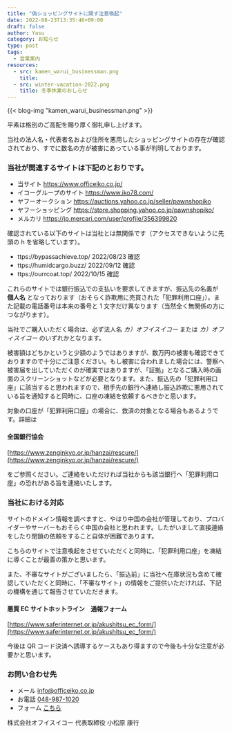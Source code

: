 ```yaml
---
title: "偽ショッピングサイトに関す注意喚起"
date: 2022-08-23T13:35:46+09:00
draft: false
author: Yasu
category: お知らせ
type: post
tags:
  - 営業案内
resources:
  - src: kamen_warui_businessman.png
    title:
  - src: winter-vacation-2022.png
    title: 冬季休業のおしらせ
---
```


{{< blog-img "kamen_warui_businessman.png" >}}

平素は格別のご高配を賜り厚く御礼申し上げます。

当社の法人名・代表者名および住所を悪用したショッピングサイトの存在が確認されており、すでに数名の方が被害にあっている事が判明しております。

### 当社が関連するサイトは下記のとおりです。

- 当サイト https://www.officeiko.co.jp/
- イコーグループのサイト https://www.iko78.com/
- ヤフーオークション https://auctions.yahoo.co.jp/seller/pawnshopiko
- ヤフーショッピング https://store.shopping.yahoo.co.jp/pawnshopiko/
- メルカリ https://jp.mercari.com/user/profile/356399820

確認されている以下のサイトは当社とは無関係です（アクセスできないように先頭の h を省略しています）。

- ttps://bypassachieve.top/ 2022/08/23 確認
- ttps://humidcargo.buzz/ 2022/09/12 確認
- ttps://ourrcoat.top/ 2022/10/15 確認

これらのサイトでは銀行振込での支払いを要求してきますが、振込先の名義が **個人名** となっております（おそらく詐欺用に売買された「犯罪利用口座」）。また記載の電話番号は本来の番号と 1 文字だけ異なります（当然全く無関係の方につながります）。

当社でご購入いただく場合は、必ず法人名 _カ）オフイスイコー_ または _カ）オフィスイコー_ のいずれかとなります。

被害額はどちかというと少額のようではありますが、数万円の被害も確認できておりますので十分にご注意ください。もし被害に合われました場合には、警察へ被害届を出していただくのが確実ではありますが、「証拠」となるご購入時の画面のスクリーンショットなどが必要となります。また、振込先の「犯罪利用口座」に該当すると思われますので、相手先の銀行へ連絡し振込詐欺に悪用されている旨を通知すると同時に、口座の凍結を依頼するべきかと思います。

対象の口座が「犯罪利用口座」の場合に、救済の対象となる場合もあるようです。詳細は

#### 全国銀行協会

[https://www.zenginkyo.or.jp/hanzai/rescure/](https://www.zenginkyo.or.jp/hanzai/rescure/)

をご参照ください。ご連絡をいただければ当社からも該当銀行へ「犯罪利用口座」の恐れがある旨を連絡いたします。

### 当社における対応

サイトのドメイン情報を調べますと、やはり中国の会社が管理しており、プロバイダーやサーバーもおそらく中国の会社と思われます。したがいまして直接連絡をしたり閉鎖の依頼をすること自体が困難であります。

こちらのサイトで注意喚起をさせていただくと同時に、「犯罪利用口座」を凍結に導くことが最善の策かと思います。

また、不審なサイトがございましたら、「振込前」に当社へ在庫状況も含めて確認していただくと同時に、「不審なサイト」の情報をご提供いただければ、下記の機構を通じて報告させていただきます。

#### 悪質 EC サイトホットライン　通報フォーム

[https://www.saferinternet.or.jp/akushitsu_ec_form/](https://www.saferinternet.or.jp/akushitsu_ec_form/)

今後は QR コード決済へ誘導するケースもあり得ますので今後も十分な注意が必要かと思います。

### お問い合わせ先

- メール info@officeiko.co.jp
- お電話 [048-987-1020](048-987-1020)
- フォーム [こちら](/contact)

株式会社オフイスイコー 代表取締役 小松原 康行
